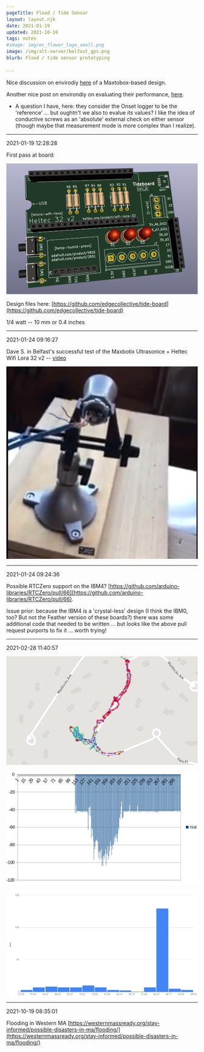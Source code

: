 ```yaml
---
pageTitle: Flood / Tide Sensor
layout: layout.njk
date: 2021-01-19
updated: 2021-10-19
tags: notes
#image: img/ec_flower_logo_small.png
image: /img/alt-server/belfast_gps.png
blurb: Flood / tide sensor prototyping

---
```



Nice discussion on envirodiy [here](https://www.envirodiy.org/ultrasonic-water-depth-sensor/) of a Maxtobox-based design.

Another nice post on environdiy on evaluating their performance, [here](https://www.envirodiy.org/evaluation-water-level-monitoring-maxbotix-ultrasonic-sensors/).

- A question I have, here:  they consider the Onset logger to be the 'reference' ... but oughtn't we also to evalue *its* values?  I like the idea of conductive screws as an 'absolute' external check on either sensor (though maybe that measurement mode is more complex than I realize).

---
2021-01-19 12:28:28

First pass at board:

![](/img/flood/tideboard.png)

Design files here: [https://github.com/edgecollective/tide-board](https://github.com/edgecollective/tide-board)

1/4 watt -- 10 mm or 0.4 inches 

---
2021-01-24 09:16:27

Dave S. in Belfast's successful test of the Maxbotix Ultrasonice + Heltec Wifi Lora 32 v2 -- [video](https://youtu.be/KpKlBCJnksk)

![](/img/flood/heltec_maxbotix.png)

---
2021-01-24 09:24:36

Possible RTCZero support on the IBM4? [https://github.com/arduino-libraries/RTCZero/pull/66](https://github.com/arduino-libraries/RTCZero/pull/66).

Issue prior: because the IBM4 is a 'crystal-less' design (I think the IBM0, too? But not the Feather version of these boards?) there was some additional code that needed to be written ... but looks like the above pull request purports to fix it ... worth trying!

---
2021-02-28 11:40:57

![](/img/alt-server/belfast_gps.png)

![](/img/alt-server/belfast_rssi.png)

![](/img/alt-server/belfast_rssi_histogram.png)

---
2021-10-19 08:35:01

Flooding in Western MA [https://westernmassready.org/stay-informed/possible-disasters-in-ma/flooding/](https://westernmassready.org/stay-informed/possible-disasters-in-ma/flooding/)


